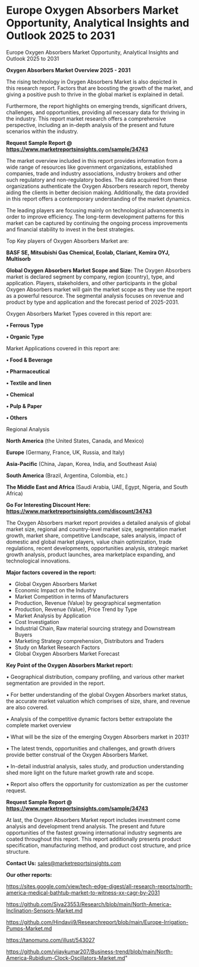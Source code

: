 # Europe Oxygen Absorbers Market Opportunity, Analytical Insights and Outlook 2025 to 2031
Europe Oxygen Absorbers Market Opportunity, Analytical Insights and Outlook 2025 to 2031

<Strong> Oxygen Absorbers Market Overview 2025 - 2031</strong>

The rising technology in Oxygen Absorbers Market is also depicted in this research report. Factors that are boosting the growth of the market, and giving a positive push to thrive in the global market is explained in detail.

Furthermore, the report highlights on emerging trends, significant drivers, challenges, and opportunities, providing all necessary data for thriving in the industry. This report market research offers a comprehensive perspective, including an in-depth analysis of the present and future scenarios within the industry.

<strong>Request Sample Report @ <a href=https://www.marketreportsinsights.com/sample/34743>https://www.marketreportsinsights.com/sample/34743</a></strong>

The market overview included in this report provides information from a wide range of resources like government organizations, established companies, trade and industry associations, industry brokers and other such regulatory and non-regulatory bodies. The data acquired from these organizations authenticate the Oxygen Absorbers research report, thereby aiding the clients in better decision making. Additionally, the data provided in this report offers a contemporary understanding of the market dynamics.

The leading players are focusing mainly on technological advancements in order to improve efficiency. The long-term development patterns for this market can be captured by continuing the ongoing process improvements and financial stability to invest in the best strategies.

Top Key players of Oxygen Absorbers Market are:

<strong>BASF SE, Mitsubishi Gas Chemical, Ecolab, Clariant, Kemira OYJ, Multisorb</strong>

<strong><b>Global Oxygen Absorbers Market Scope and Size:</b></strong>
The Oxygen Absorbers market is declared segment by company, region (country), type, and application. Players, stakeholders, and other participants in the global Oxygen Absorbers market will gain the market scope as they use the report as a powerful resource. The segmental analysis focuses on revenue and product by type and application and the forecast period of 2025-2031.

Oxygen Absorbers Market Types covered in this report are:

<strong>•  Ferrous Type

•  Organic Type</strong>

Market Applications covered in this report are:

<strong>•  Food & Beverage

•  Pharmaceutical

•  Textile and linen

•  Chemical

•  Pulp & Paper

•  Others</strong> 

Regional Analysis

<strong>North America</strong> (the United States, Canada, and Mexico)

<strong>Europe</strong> (Germany, France, UK, Russia, and Italy)

<strong>Asia-Pacific</strong> (China, Japan, Korea, India, and Southeast Asia)

<strong>South America</strong> (Brazil, Argentina, Colombia, etc.)

<strong>The Middle East and Africa</strong> (Saudi Arabia, UAE, Egypt, Nigeria, and South Africa)

<strong>Go For Interesting Discount Here: <a href=https://www.marketreportsinsights.com/discount/34743>https://www.marketreportsinsights.com/discount/34743</a></strong>

The Oxygen Absorbers market report provides a detailed analysis of global market size, regional and country-level market size, segmentation market growth, market share, competitive Landscape, sales analysis, impact of domestic and global market players, value chain optimization, trade regulations, recent developments, opportunities analysis, strategic market growth analysis, product launches, area marketplace expanding, and technological innovations.

<strong><b>Major factors covered in the report:</b></strong>
<ul>
  <li>Global Oxygen Absorbers Market </li>
  <li>Economic Impact on the Industry</li>
  <li>Market Competition in terms of Manufacturers</li>
  <li>Production, Revenue (Value) by geographical segmentation</li>
  <li>Production, Revenue (Value), Price Trend by Type</li>
  <li>Market Analysis by Application</li>
  <li>Cost Investigation</li>
  <li>Industrial Chain, Raw material sourcing strategy and Downstream Buyers</li>
  <li>Marketing Strategy comprehension, Distributors and Traders</li>
  <li>Study on Market Research Factors</li>
  <li>Global Oxygen Absorbers Market Forecast</li>
</ul>

<strong><b>Key Point of the Oxygen Absorbers Market report:</b></strong>

• Geographical distribution, company profiling, and various other market segmentation are provided in the report.

• For better understanding of the global Oxygen Absorbers market status, the accurate market valuation which comprises of size, share, and revenue are also covered.

• Analysis of the competitive dynamic factors better extrapolate the complete market overview

• What will be the size of the emerging Oxygen Absorbers market in 2031?

• The latest trends, opportunities and challenges, and growth drivers provide better construal of the Oxygen Absorbers Market.

• In-detail industrial analysis, sales study, and production understanding shed more light on the future market growth rate and scope.

• Report also offers the opportunity for customization as per the customer request.

<strong>Request Sample Report @ <a href=https://www.marketreportsinsights.com/sample/34743>https://www.marketreportsinsights.com/sample/34743</a></strong>

At last, the Oxygen Absorbers Market report includes investment come analysis and development trend analysis. The present and future opportunities of the fastest growing international industry segments are coated throughout this report. This report additionally presents product specification, manufacturing method, and product cost structure, and price structure.

<strong>Contact Us:</strong>
sales@marketreportsinsights.com

<strong>Our other reports:</strong>

<a href=https://sites.google.com/view/tech-edge-digest/all-research-reports/north-america-medical-bathtub-market-to-witness-xx-cagr-by-2031>https://sites.google.com/view/tech-edge-digest/all-research-reports/north-america-medical-bathtub-market-to-witness-xx-cagr-by-2031</a>

<a href=https://github.com/Siya23553/Research/blob/main/North-America-Inclination-Sensors-Market.md>https://github.com/Siya23553/Research/blob/main/North-America-Inclination-Sensors-Market.md</a>

<a href=https://github.com/Hindavii9/Researchreport/blob/main/Europe-Irrigation-Pumps-Market.md>https://github.com/Hindavii9/Researchreport/blob/main/Europe-Irrigation-Pumps-Market.md</a>

<a href=https://tanomuno.com/illust/543027>https://tanomuno.com/illust/543027</a>

<a href=https://github.com/vijaykumar207/Business-trend/blob/main/North-America-Rubidium-Clock-Oscillators-Market.md>https://github.com/vijaykumar207/Business-trend/blob/main/North-America-Rubidium-Clock-Oscillators-Market.md</a>"
